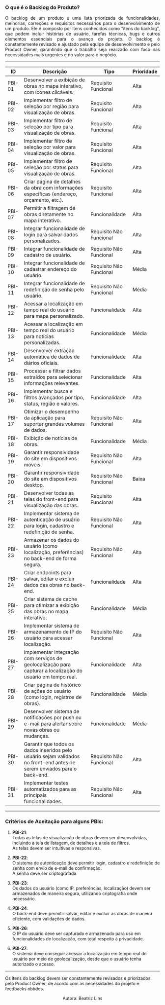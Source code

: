 ### **O que é o Backlog do Produto?**

<p align="justify">O backlog de um produto é uma lista priorizada de funcionalidades, melhorias, correções e requisitos necessários para o desenvolvimento de um produto. Ele é composto por itens conhecidos como "itens do backlog", que podem incluir histórias de usuário, tarefas técnicas, bugs e outros elementos essenciais para o avanço do projeto. O backlog é constantemente revisado e ajustado pela equipe de desenvolvimento e pelo Product Owner, garantindo que o trabalho seja realizado com foco nas necessidades mais urgentes e no valor para o negócio.</p>

---

| **ID**  | **Descrição**                                                                 | **Tipo**               | **Prioridade** |
|---------|-------------------------------------------------------------------------------|------------------------|----------------|
| PBI-01  | Desenvolver a exibição de obras no mapa interativo, com ícones clicáveis.    | Requisito Funcional    | Alta           |
| PBI-02  | Implementar filtro de seleção por região para visualização de obras.        | Requisito Funcional    | Alta           |
| PBI-03  | Implementar filtro de seleção por tipo para visualização de obras.          | Requisito Funcional    | Alta           |
| PBI-04  | Implementar filtro de seleção por valor para visualização de obras.         | Requisito Funcional    | Alta           |
| PBI-05  | Implementar filtro de seleção por status para visualização de obras.        | Requisito Funcional    | Alta           |
| PBI-06  | Criar página de detalhes da obra com informações específicas (endereço, orçamento, etc.). | Requisito Funcional | Alta           |
| PBI-07  | Permitir a filtragem de obras diretamente no mapa interativo.               | Funcionalidade         | Alta           |
| PBI-08  | Integrar funcionalidade de login para salvar dados personalizados.          | Requisito Não Funcional| Alta           |
| PBI-09  | Integrar funcionalidade de cadastro de usuário.                             | Requisito Não Funcional| Alta           |
| PBI-10  | Integrar funcionalidade de cadastrar endereço do usuário.                   | Requisito Não Funcional| Média          |
| PBI-11  | Integrar funcionalidade de redefinição de senha pelo usuário.               | Requisito Não Funcional| Média          |
| PBI-12  | Acessar a localização em tempo real do usuário para mapa personalizado.     | Funcionalidade         | Alta           |
| PBI-13  | Acessar a localização em tempo real do usuário para notícias personalizadas. | Funcionalidade         | Média          |
| PBI-14  | Desenvolver extração automática de dados de diários oficiais.               | Funcionalidade         | Alta           |
| PBI-15  | Processar e filtrar dados extraídos para selecionar informações relevantes.  | Funcionalidade         | Alta           |
| PBI-16  | Implementar busca e filtros avançados por tipo, status, região e valores.   | Funcionalidade         | Alta           |
| PBI-17  | Otimizar o desempenho da aplicação para suportar grandes volumes de dados.  | Requisito Não Funcional| Alta           |
| PBI-18  | Exibição de notícias de obras.                                              | Funcionalidade         | Média          |
| PBI-19  | Garantir responsividade do site em dispositivos móveis.                     | Requisito Não Funcional| Alta           |
| PBI-20  | Garantir responsividade do site em dispositivos desktop.                    | Requisito Não Funcional| Baixa          |
| PBI-21  | Desenvolver todas as telas do front-end para visualização das obras.        | Requisito Funcional    | Alta           |
| PBI-22  | Implementar sistema de autenticação de usuário para login, cadastro e redefinição de senha. | Requisito Não Funcional| Alta           |
| PBI-23  | Armazenar os dados do usuário (como localização, preferências) no back-end de forma segura. | Requisito Não Funcional| Alta           |
| PBI-24  | Criar endpoints para salvar, editar e excluir dados das obras no back-end.  | Funcionalidade         | Alta           |
| PBI-25  | Criar sistema de cache para otimizar a exibição das obras no mapa interativo. | Funcionalidade         | Média          |
| PBI-26  | Implementar sistema de armazenamento de IP do usuário para acessar localização. | Requisito Não Funcional| Alta           |
| PBI-27  | Implementar integração com serviços de geolocalização para capturar a localização do usuário em tempo real. | Funcionalidade | Alta           |
| PBI-28  | Criar página de histórico de ações do usuário (como login, registros de obras). | Funcionalidade         | Média          |
| PBI-29  | Desenvolver sistema de notificações por push ou e-mail para alertar sobre novas obras ou mudanças. | Funcionalidade | Média          |
| PBI-30  | Garantir que todos os dados inseridos pelo usuário sejam validados no front-end antes de serem enviados para o back-end. | Requisito Não Funcional| Alta           |
| PBI-31  | Implementar testes automatizados para as principais funcionalidades.       | Requisito Não Funcional| Alta           |

---

### **Critérios de Aceitação para alguns PBIs**:

1. **PBI-21**:  
   Todas as telas de visualização de obras devem ser desenvolvidas, incluindo a tela de listagem, de detalhes e a tela de filtros.  
   As telas devem ser intuitivas e responsivas.

2. **PBI-22**:  
   O sistema de autenticação deve permitir login, cadastro e redefinição de senha com envio de e-mail de confirmação.  
   A senha deve ser criptografada.

3. **PBI-23**:  
   Os dados do usuário (como IP, preferências, localização) devem ser armazenados de maneira segura, utilizando criptografia onde necessário.

4. **PBI-24**:  
   O back-end deve permitir salvar, editar e excluir as obras de maneira eficiente, com validações de dados.

5. **PBI-26**:  
   O IP do usuário deve ser capturado e armazenado para uso em funcionalidades de localização, com total respeito à privacidade.

6. **PBI-27**:  
   O sistema deve conseguir acessar a localização em tempo real do usuário por meio de geolocalização, desde que o usuário tenha autorizado o acesso.

---

Os itens do backlog devem ser constantemente revisados e priorizados pelo Product Owner, de acordo com as necessidades do projeto e feedbacks obtidos.

<center>Autora: Beatriz Lins </center>